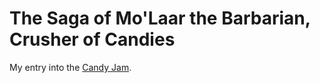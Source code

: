 The Saga of Mo'Laar the Barbarian, Crusher of Candies
======

My entry into the [Candy Jam](http://itch.io/jam/candyjam).
